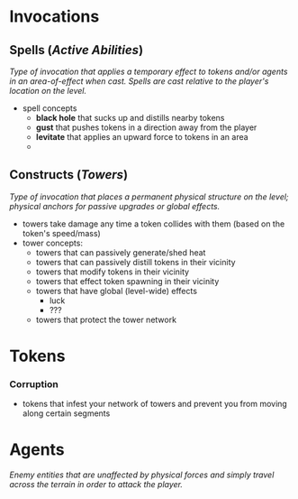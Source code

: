 

# Invocations

## Spells (*Active Abilities*)
*Type of invocation that applies a temporary effect to tokens and/or agents in an area-of-effect when cast. Spells are cast relative to the player's location on the level.*

- spell concepts
	- **black hole** that sucks up and distills nearby tokens
	- **gust** that pushes tokens in a direction away from the player
	- **levitate** that applies an upward force to tokens in an area
	- 

## Constructs (*Towers*)
*Type of invocation that places a permanent physical structure on the level; physical anchors for passive upgrades or global effects.*

- towers take damage any time a token collides with them (based on the token's speed/mass)
- tower concepts:
	- towers that can passively generate/shed heat 
	- towers that can passively distill tokens in their vicinity
	- towers that modify tokens in their vicinity
	- towers that effect token spawning in their vicinity
	- towers that have global (level-wide) effects
		- luck
		- ???
	- towers that protect the tower network

# Tokens


### Corruption

- tokens that infest your network of towers and prevent you from moving along certain segments


# Agents

*Enemy entities that are unaffected by physical forces and simply travel across the terrain in order to attack the player.*